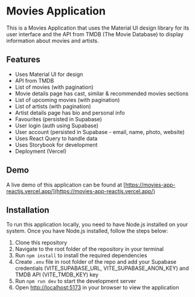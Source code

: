 # Movies Application

This is a Movies Application that uses the Material UI design library for its user interface and the API from TMDB (The Movie Database) to display information about movies and artists.

## Features

- Uses Material UI for design
- API from TMDB
- List of movies (with pagination)
- Movie details page has cast, similar & recommended movies sections
- List of upcoming movies (with pagination)
- List of artists (with pagination)
- Artist details page has bio and personal info
- Favourites (persisted in Supabase)
- User login (auth using Supabase)
- User account (persisted in Supabase - email, name, photo, website)
- Uses React Query to handle data
- Uses Storybook for development
- Deployment (Vercel)

## Demo

A live demo of this application can be found at [https://movies-app-reactjs.vercel.app/](https://movies-app-reactjs.vercel.app/)

## Installation

To run this application locally, you need to have Node.js installed on your system. Once you have Node.js installed, follow the steps below:

1. Clone this repository
2. Navigate to the root folder of the repository in your terminal
3. Run `npm install` to install the required dependencies
4. Create `.env` file in root folder of the repo and add your Supabase credentials (VITE_SUPABASE_URL, VITE_SUPABASE_ANON_KEY) and TMDB API (VITE_TMDB_KEY) key
5. Run `npm run dev` to start the development server
6. Open [http://localhost:5173](http://localhost:5173) in your browser to view the application
